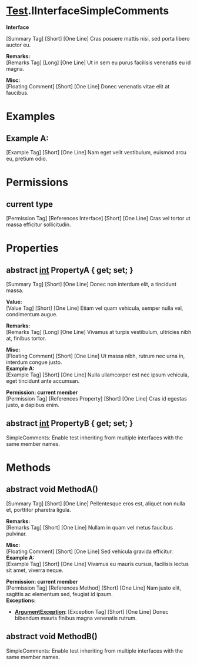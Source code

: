 # [Test](TableOfContents.Test.md).IInterfaceSimpleComments

**Interface**  
  
[Summary Tag] [Short] [One Line] Cras posuere mattis nisi, sed porta libero auctor eu.  
  
**Remarks:**  
[Remarks Tag] [Long] [One Line] Ut in sem eu purus facilisis venenatis eu id magna.  
  
**Misc:**  
[Floating Comment] [Short] [One Line] Donec venenatis vitae elit at faucibus.  

# Examples

## Example A:

[Example Tag] [Short] [One Line] Nam eget velit vestibulum, euismod arcu eu, pretium odio.  

# Permissions

## current type

[Permission Tag] [References Interface] [Short] [One Line] Cras vel tortor ut massa efficitur sollicitudin.

# Properties

## abstract [int](https://docs.microsoft.com/en-us/dotnet/api/system.int32) PropertyA { get; set; }

[Summary Tag] [Short] [One Line] Donec non interdum elit, a tincidunt massa.  
  
**Value:**  
[Value Tag] [Short] [One Line] Etiam vel quam vehicula, semper nulla vel, condimentum augue.  
  
**Remarks:**  
[Remarks Tag] [Long] [One Line] Vivamus at turpis vestibulum, ultricies nibh at, finibus tortor.  
  
**Misc:**  
[Floating Comment] [Short] [One Line] Ut massa nibh, rutrum nec urna in, interdum congue justo.  
**Example A:**  
[Example Tag] [Short] [One Line] Nulla ullamcorper est nec ipsum vehicula, eget tincidunt ante accumsan.  
  
**Permission: current member**  
[Permission Tag] [References Property] [Short] [One Line] Cras id egestas justo, a dapibus enim.  

## abstract [int](https://docs.microsoft.com/en-us/dotnet/api/system.int32) PropertyB { get; set; }

SimpleComments: Enable test inheriting from multiple interfaces with the same member names.  
  

# Methods

## abstract void MethodA()

[Summary Tag] [Short] [One Line] Pellentesque eros est, aliquet non nulla et, porttitor pharetra ligula.  
  
**Remarks:**  
[Remarks Tag] [Short] [One Line] Nullam in quam vel metus faucibus pulvinar.  
  
**Misc:**  
[Floating Comment] [Short] [One Line] Sed vehicula gravida efficitur.  
**Example A:**  
[Example Tag] [Short] [One Line] Vivamus eu mauris cursus, facilisis lectus sit amet, viverra neque.  
  
**Permission: current member**  
[Permission Tag] [References Method] [Short] [One Line] Nam justo elit, sagittis ac elementum sed, feugiat id ipsum.  
**Exceptions:**  
* **[ArgumentException](https://docs.microsoft.com/en-us/dotnet/api/system.argumentexception)**: [Exception Tag] [Short] [One Line] Donec bibendum mauris finibus magna venenatis rutrum.  

  

## abstract void MethodB()

SimpleComments: Enable test inheriting from multiple interfaces with the same member names.  
  

